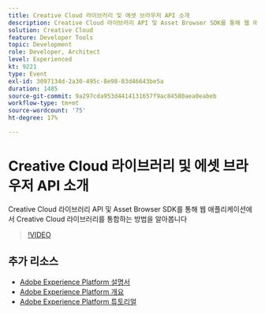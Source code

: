 ```yaml
---
title: Creative Cloud 라이브러리 및 에셋 브라우저 API 소개
description: Creative Cloud 라이브러리 API 및 Asset Browser SDK를 통해 웹 애플리케이션에서 Creative Cloud 라이브러리를 통합하는 방법을 알아봅니다
solution: Creative Cloud
feature: Developer Tools
topic: Development
role: Developer, Architect
level: Experienced
kt: 9221
type: Event
exl-id: 3097134d-2a30-495c-8e98-83d46643be5a
duration: 1485
source-git-commit: 9a297cda953d4414131657f9ac84580aea0eabeb
workflow-type: tm+mt
source-wordcount: '75'
ht-degree: 17%

---
```


# Creative Cloud 라이브러리 및 에셋 브라우저 API 소개

Creative Cloud 라이브러리 API 및 Asset Browser SDK를 통해 웹 애플리케이션에서 Creative Cloud 라이브러리를 통합하는 방법을 알아봅니다

>[!VIDEO](https://video.tv.adobe.com/v/337592/?quality=12&learn=on&hidetitle=true)

## 추가 리소스

- [Adobe Experience Platform 설명서](https://experienceleague.adobe.com/docs/experience-platform.html)
- [Adobe Experience Platform 개요](https://experienceleague.adobe.com/docs/experience-platform/landing/home.html?lang=ko)
- [Adobe Experience Platform 튜토리얼](https://experienceleague.adobe.com/docs/platform-learn/tutorials/overview.html?lang=en)
